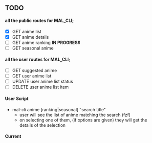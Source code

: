 ## TODO

#### all the public routes for MAL_CLI;

- [x] GET anime list
- [x] GET anime details 
- [ ] GET anime ranking **IN PROGRESS**
- [ ] GET seasonal anime

#### all the user routes for MAL_CLI;

- [ ] GET suggested anime
- [ ] GET user anime list
- [ ] UPDATE user anime list status
- [ ] DELETE user anime list item

#### User Script
- mal-cli anime [ranking|seasonal] "search title"
    - user will see the list of anime matching the search (fzf)
    - on selecting one of them, (if options are given) they will get the details of the selection


#### Current 

